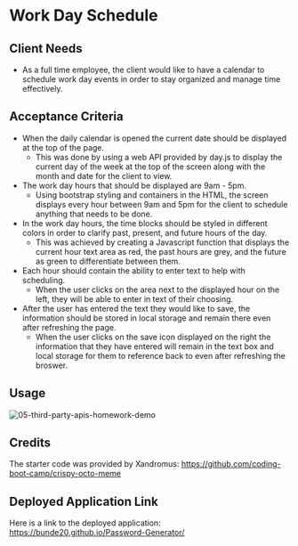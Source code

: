 # Work Day Schedule

## Client Needs
- As a full time employee, the client would like to have a calendar to schedule work day events in order to stay organized and manage time effectively.
  
## Acceptance Criteria
- When the daily calendar is opened the current date should be displayed at the top of the page.
    - This was done by using a web API provided by day.js to display the current day of the week at the top of the screen along with the month and date for the client to view.
- The work day hours that should be displayed are 9am - 5pm.
    - Using bootstrap styling and containers in the HTML, the screen displays every hour between 9am and 5pm for the client to schedule anything that needs to be done.
- In the work day hours, the time blocks should be styled in different colors in order to clarify past, present, and future hours of the day.
    - This was achieved by creating a Javascript function that displays the current hour text area as red, the past hours are grey, and the future as green to differentiate between them.
- Each hour should contain the ability to enter text to help with scheduling.
    - When the user clicks on the area next to the displayed hour on the left, they will be able to enter in text of their choosing.
- After the user has entered the text they would like to save, the information should be stored in local storage and remain there even after refreshing the page.
    - When the user clicks on the save icon displayed on the right the information that they have entered will remain in the text box and local storage for them to reference back to even after refreshing the broswer.

## Usage
![05-third-party-apis-homework-demo](https://github.com/Bunde20/Calendar/assets/135177057/61e37fb5-eb69-4423-8309-0b26c00dcb08)

## Credits
The starter code was provided by Xandromus: https://github.com/coding-boot-camp/crispy-octo-meme

## Deployed Application Link
Here is a link to the deployed application: https://bunde20.github.io/Password-Generator/
